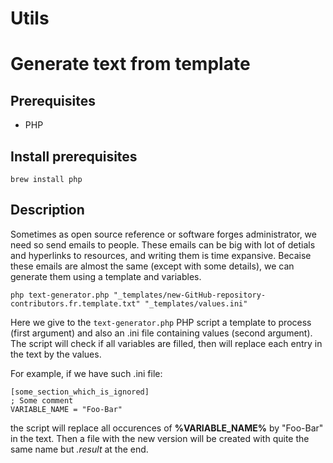 # Utils

# Generate text from template

## Prerequisites

- PHP

## Install prerequisites

```shell
brew install php
```

## Description

Sometimes as open source reference or software forges administrator, we need so send emails to people.
These emails can be big with lot of detials and hyperlinks to resources, and writing them is time expansive.
Becaise these emails are almost the same (except with some details), we can generate them using a template and variables.

```shell
php text-generator.php "_templates/new-GitHub-repository-contributors.fr.template.txt" "_templates/values.ini"
```

Here we give to the `text-generator.php` PHP script a template to process (first argument) and also an .ini file containing values (second argument). The script will check if all variables are filled, then will replace each entry in the text by the values.

For example, if we have such .ini file:

```text
[some_section_which_is_ignored]
; Some comment
VARIABLE_NAME = "Foo-Bar"
```

the script will replace all occurences of **%VARIABLE_NAME%** by "Foo-Bar" in the text. Then a file with the new version will be created with quite the same name but _.result_ at the end.